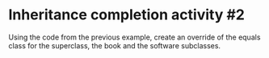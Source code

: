 # Inheritance completion activity #2

Using the code from the previous example, create an override of the equals class for the superclass, the book and the software subclasses.